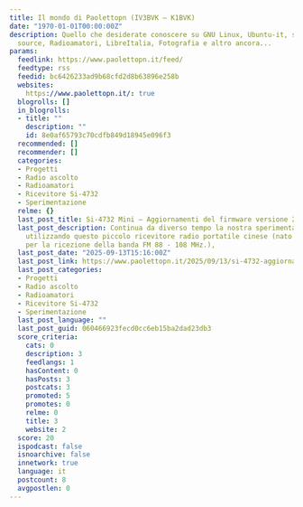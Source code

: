 ```yaml
---
title: Il mondo di Paolettopn (IV3BVK – K1BVK)
date: "1970-01-01T00:00:00Z"
description: Quello che desiderate conoscere su GNU Linux, Ubuntu-it, software open
  source, Radioamatori, LibreItalia, Fotografia e altro ancora...
params:
  feedlink: https://www.paolettopn.it/feed/
  feedtype: rss
  feedid: bc6426233ad9b68cfd2d8b63896e258b
  websites:
    https://www.paolettopn.it/: true
  blogrolls: []
  in_blogrolls:
  - title: ""
    description: ""
    id: 8e0af65793c70cdfb849d18945e096f3
  recommended: []
  recommender: []
  categories:
  - Progetti
  - Radio ascolto
  - Radioamatori
  - Ricevitore Si-4732
  - Sperimentazione
  relme: {}
  last_post_title: Si-4732 Mini – Aggiornamenti del firmware versione 2.31
  last_post_description: Continua da diverso tempo la nostra sperimentazione radioamatoriale
    utilizzando questo piccolo ricevitore radio portatile cinese (nato inizialmente
    per la ricezione della banda FM 88 - 108 MHz.),
  last_post_date: "2025-09-13T15:16:00Z"
  last_post_link: https://www.paolettopn.it/2025/09/13/si-4732-aggiornamenti-firmware-versione-231/
  last_post_categories:
  - Progetti
  - Radio ascolto
  - Radioamatori
  - Ricevitore Si-4732
  - Sperimentazione
  last_post_language: ""
  last_post_guid: 060466923fecd0cc6eb15ba2dad23db3
  score_criteria:
    cats: 0
    description: 3
    feedlangs: 1
    hasContent: 0
    hasPosts: 3
    postcats: 3
    promoted: 5
    promotes: 0
    relme: 0
    title: 3
    website: 2
  score: 20
  ispodcast: false
  isnoarchive: false
  innetwork: true
  language: it
  postcount: 8
  avgpostlen: 0
---
```

